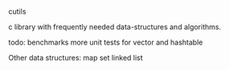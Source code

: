 cutils

c library with frequently needed data-structures and algorithms.

todo:
benchmarks
more unit tests for vector and hashtable

Other data structures:
map
set
linked list
